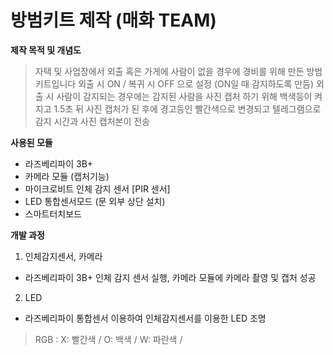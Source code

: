 # 방범키트 제작 (매화 TEAM)

**제작 목적 및 개념도**

> 자택 및 사업장에서 외출 혹은 가게에 사람이 없을 경우에 경비를 위해 만든 방범 키트입니다
외출 시 ON / 복귀 시 OFF 으로 설정 (ON일 때 감지하도록 만듬)
외출 시 사람이 감지되는 경우에는 감지된 사람을 사진 캡처 하기 위해 백색등이 켜지고 1.5초 뒤 사진 캡처가 된 후에 경고등인 빨간색으로 변경되고 텔레그램으로 감지 시간과 사진 캡처본이 전송

**사용된 모듈** 

* 라즈베리파이 3B+
* 카메라 모듈 (캡처기능)
* 마이크로비트 인체 감지 센서 [PIR 센서]
* LED 통합센서모드 (문 외부 상단 설치)
* 스마트터치보드

**개발 과정**

1. 인체감지센서, 카메라 
* 라즈베리파이 3B+ 인체 감지 센서 실행, 카메라 모듈에 카메라 촬영 및 캡처 성공

2. LED 
* 라즈베리파이 통합센서 이용하여 인체감지센서를 이용한 LED 조명  
> RGB : 
X: 빨간색 / 
O: 백색 /
W: 파란색 /
